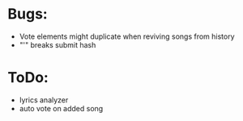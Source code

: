 # Bugs:

* Vote elements might duplicate when reviving songs from history
* "'" breaks submit hash

# ToDo:

* lyrics analyzer
* auto vote on added song
